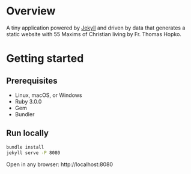 # Overview
A tiny application powered by [Jekyll](https://jekyllrb.com) and driven by data that generates a static website with 55 Maxims of Christian living by Fr. Thomas Hopko.

# Getting started

## Prerequisites

- Linux, macOS, or Windows
- Ruby 3.0.0
- Gem
- Bundler

## Run locally

```bash
bundle install
jekyll serve -P 8080
```

Open in any browser: http://localhost:8080

